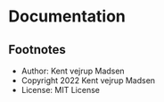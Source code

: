 # Documentation

## Footnotes
* Author: Kent vejrup Madsen
* Copyright 2022 Kent vejrup Madsen
* License: MIT License
